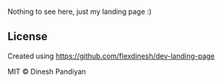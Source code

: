 Nothing to see here, just my landing page :)

## License

Created using https://github.com/flexdinesh/dev-landing-page

MIT © Dinesh Pandiyan
